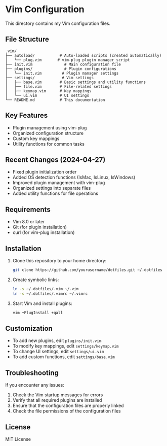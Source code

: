 # Vim Configuration

This directory contains my Vim configuration files.

## File Structure

```
.vim/
├── autoload/           # Auto-loaded scripts (created automatically)
│   └── plug.vim       # vim-plug plugin manager script
├── init.vim              # Main configuration file
├── plugins/              # Plugin configurations
│   └── init.vim         # Plugin manager settings
├── settings/            # Vim settings
│   ├── base.vim        # Basic settings and utility functions
│   ├── file.vim        # File-related settings
│   ├── keymap.vim      # Key mappings
│   └── ui.vim          # UI settings
└── README.md           # This documentation
```

## Key Features

- Plugin management using vim-plug
- Organized configuration structure
- Custom key mappings
- Utility functions for common tasks

## Recent Changes (2024-04-27)

- Fixed plugin initialization order
- Added OS detection functions (IsMac, IsLinux, IsWindows)
- Improved plugin management with vim-plug
- Organized settings into separate files
- Added utility functions for file operations

## Requirements

- Vim 8.0 or later
- Git (for plugin installation)
- curl (for vim-plug installation)

## Installation

1. Clone this repository to your home directory:
   ```bash
   git clone https://github.com/yourusername/dotfiles.git ~/.dotfiles
   ```

2. Create symbolic links:
   ```bash
   ln -s ~/.dotfiles/.vim ~/.vim
   ln -s ~/.dotfiles/.vimrc ~/.vimrc
   ```

3. Start Vim and install plugins:
   ```bash
   vim +PlugInstall +qall
   ```

## Customization

- To add new plugins, edit `plugins/init.vim`
- To modify key mappings, edit `settings/keymap.vim`
- To change UI settings, edit `settings/ui.vim`
- To add custom functions, edit `settings/base.vim`

## Troubleshooting

If you encounter any issues:

1. Check the Vim startup messages for errors
2. Verify that all required plugins are installed
3. Ensure that the configuration files are properly linked
4. Check the file permissions of the configuration files

## License

MIT License 